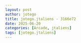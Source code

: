 ```yaml
---
layout: post
author: jotego
title: jotego.jtaliens - 3166e72
date: 2025-06-20
categories: [Arcade, jtaliens]
tags: [jotego.jtaliens]
---
```


